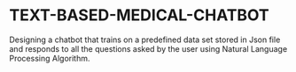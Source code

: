 # TEXT-BASED-MEDICAL-CHATBOT
Designing a chatbot that trains on a predefined data set stored in Json file and responds to all the questions asked by the user using Natural Language Processing Algorithm.
